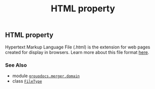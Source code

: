 ﻿---
title: HTML property
second_title: GroupDocs.Merger for Python via .NET API References
description: 
type: docs
url: /python-net/groupdocs.merger.domain/filetype/html/
is_root: false
weight: 250
---

## HTML property


Hypertext Markup Language File (.html) is the extension for web pages created for display in browsers. 
Learn more about this file format [here](https://docs.fileformat.com/web/html).

### See Also
* module [`groupdocs.merger.domain`](../../)
* class [`FileType`](/merger/python-net/groupdocs.merger.domain/filetype)
